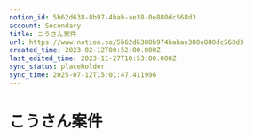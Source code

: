 ```yaml
---
notion_id: 5b62d638-8b97-4bab-ae38-0e880dc568d3
account: Secondary
title: こうさん案件
url: https://www.notion.so/5b62d6388b974babae380e880dc568d3
created_time: 2023-02-12T00:52:00.000Z
last_edited_time: 2023-11-27T10:53:00.000Z
sync_status: placeholder
sync_time: 2025-07-12T15:01:47.411996
---
```

# こうさん案件

  